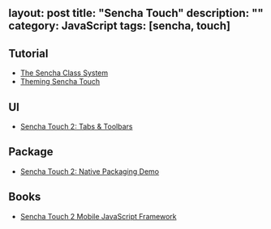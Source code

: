 layout: post
title: "Sencha Touch"
description: ""
category: JavaScript
tags: [sencha, touch]
---

## Tutorial

- [The Sencha Class System](http://www.sencha.com/learn/sencha-class-system)
- [Theming Sencha Touch](http://www.sencha.com/learn/theming-sencha-touch)

## UI

- [Sencha Touch 2: Tabs & Toolbars](http://www.sencha.com/learn/sencha-touch-2-tabs-toolbars)

## Package

- [Sencha Touch 2: Native Packaging Demo](http://www.sencha.com/learn/sencha-touch-2-native-packaging-demo)

## Books

- [Sencha Touch 2 Mobile JavaScript Framework](http://www.salttiger.com/sencha-touch-2-mobile-javascript-framework/)
